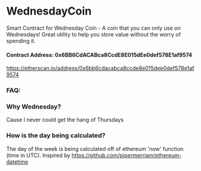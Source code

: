 # WednesdayCoin
Smart Contract for Wednesday Coin - A coin that you can only use on Wednesdays! Great utility to help you store value without the worry of spending it.

#### Contract Address: 0x6BB6CdACABca8CcdE8E015dEe0def578E1af9574

https://etherscan.io/address/0x6bb6cdacabca8ccde8e015dee0def578e1af9574

### FAQ:

### Why Wednesday?

Cause I never could get the hang of Thursdays

### How is the day being calculated?

The day of the week is being calculated off of ethereum 'now' function (time in UTC). Inspired by https://github.com/pipermerriam/ethereum-datetime
